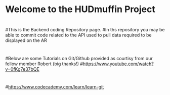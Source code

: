 # Welcome to the HUDmuffin Project
#
#This is the Backend coding Repository page.
#In ths repository you may be able to commit code related to the API used to pull data required to be displayed on the AR
#
#
#
#Below are some Tutorials on Git/Github provided as courtisy from our fellow member Robert (big thanks!)
#https://www.youtube.com/watch?v=0fKg7e37bQE
# 
#https://www.codecademy.com/learn/learn-git
# 

